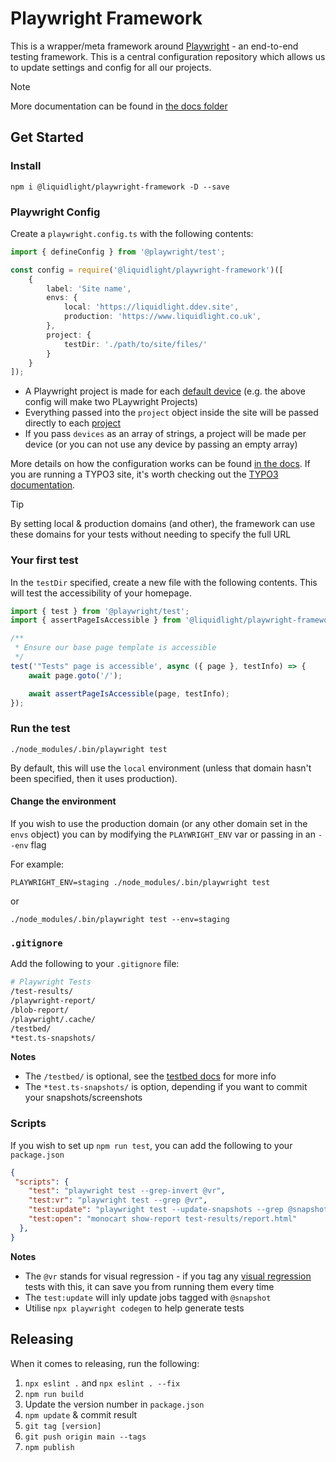 # Playwright Framework

This is a wrapper/meta framework around [Playwright](https://playwright.dev/) - an end-to-end testing framework. This is a central configuration repository which allows us to update settings and config for all our projects.

> [!NOTE]
> More documentation can be found in [the docs folder](./docs/)

## Get Started

### Install

```
npm i @liquidlight/playwright-framework -D --save
```

### Playwright Config

Create a `playwright.config.ts` with the following contents:

```typescript
import { defineConfig } from '@playwright/test';

const config = require('@liquidlight/playwright-framework')([
    {
        label: 'Site name',
        envs: {
            local: 'https://liquidlight.ddev.site',
            production: 'https://www.liquidlight.co.uk',
        },
        project: {
            testDir: './path/to/site/files/'
        }
    }
]);
```

- A Playwright project is made for each [default device](https://github.com/liquidlight/playwright-framework/blob/main/docs/2-configuration.md#default-devices) (e.g. the above config will make two PLaywright Projects)
- Everything passed into the `project` object inside the site will be passed directly to each [project](https://playwright.dev/docs/test-projects)
- If you pass `devices` as an array of strings, a project will be made per device (or you can not use any device by passing an empty array)

More details on how the configuration works can be found [in the docs](./docs/2-configuration.md). If you are running a TYPO3 site, it's worth checking out the [TYPO3 documentation](./docs/5-typo3.md).

> [!TIP]
> By setting local & production domains (and other), the framework can use these domains for your tests without needing to specify the full URL

### Your first test

In the `testDir` specified, create a new file with the following contents. This will test the accessibility of your homepage.

```typescript
import { test } from '@playwright/test';
import { assertPageIsAccessible } from '@liquidlight/playwright-framework/tests';

/**
 * Ensure our base page template is accessible
 */
test('"Tests" page is accessible', async ({ page }, testInfo) => {
    await page.goto('/');

    await assertPageIsAccessible(page, testInfo);
});
```

### Run the test

```
./node_modules/.bin/playwright test
```

By default, this will use the `local` environment (unless that domain hasn't been specified, then it uses production).

#### Change the environment

If you wish to use the production domain (or any other domain set in the `envs` object) you can by modifying the `PLAYWRIGHT_ENV` var or passing in an `--env` flag

For example:

```
PLAYWRIGHT_ENV=staging ./node_modules/.bin/playwright test
```

or

```
./node_modules/.bin/playwright test --env=staging
```

### `.gitignore`

Add the following to your `.gitignore` file:

```bash
# Playwright Tests
/test-results/
/playwright-report/
/blob-report/
/playwright/.cache/
/testbed/
*test.ts-snapshots/
```

**Notes**

- The `/testbed/` is optional, see the [testbed docs](./docs/testbed) for more info
- The `*test.ts-snapshots/` is option, depending if you want to commit your snapshots/screenshots


### Scripts

If you wish to set up `npm run test`, you can add the following to your `package.json`

```json
{
 "scripts": {
    "test": "playwright test --grep-invert @vr",
    "test:vr": "playwright test --grep @vr",
    "test:update": "playwright test --update-snapshots --grep @snapshot",
    "test:open": "monocart show-report test-results/report.html"
  },
}
```

**Notes**

- The `@vr` stands for visual regression - if you tag any [visual regression](https://github.com/liquidlight/playwright-framework/blob/main/docs/6-example-tests.md#visual-regression-test) tests with this, it can save you from running them every time
- The `test:update` will inly update jobs tagged with `@snapshot`
- Utilise `npx playwright codegen` to help generate tests

## Releasing

When it comes to releasing, run the following:

1. `npx eslint .` and `npx eslint . --fix`
2. `npm run build`
3. Update the version number in `package.json`
4. `npm update` & commit result
5. `git tag [version]`
6. `git push origin main --tags`
7. `npm publish`
